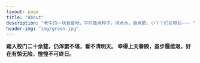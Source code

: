 ```yaml
---
layout: page
title: "About"
description: "老牛的一块自留地，平时撒点种子，浇点水，施点肥，小丫丫们长呀长~~~ " 
header-img: "img/green.jpg"
---
```


**踏入校门二十余载，仍浑噩不堪，看不清明天。
幸得上天眷顾，虽步履维艰，好在有惊无险，惶惶不可终日。**





